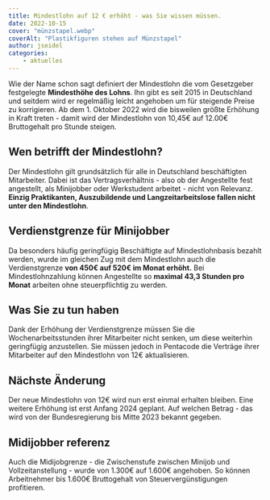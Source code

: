 ```yaml
---
title: Mindestlohn auf 12 € erhöht - was Sie wissen müssen.
date: 2022-10-15
cover: "münzstapel.webp"
coverAlt: "Plastikfiguren stehen auf Münzstapel"
author: jseidel
categories:
    - aktuelles
---
```


Wie der Name schon sagt definiert der Mindestlohn die vom Gesetzgeber
festgelegte **Mindesthöhe des Lohns**. Ihn gibt es seit 2015 in Deutschland und
seitdem wird er regelmäßig leicht angehoben um für steigende Preise zu
korrigieren.
Ab dem 1. Oktober 2022 wird die bisweilen größte Erhöhung in Kraft treten -
damit wird der Mindestlohn von 10,45€ auf 12.00€ Bruttogehalt pro Stunde steigen. 

## Wen betrifft der Mindestlohn?

Der Mindestlohn gilt grundsätzlich für alle in Deutschland beschäftigten
Mitarbeiter.
Dabei ist das Vertragsverhältnis - also ob der Angestellte fest angestellt, als
Minijobber oder Werkstudent arbeitet - nicht von Relevanz. **Einzig
Praktikanten, Auszubildende und Langzeitarbeitslose fallen nicht unter den
Mindestlohn**. 

## Verdienstgrenze für Minijobber

Da besonders häufig geringfügig Beschäftigte auf Mindestlohnbasis bezahlt
werden, wurde im gleichen Zug mit dem Mindestlohn auch die Verdienstgrenze **von 450€ auf
520€ im Monat erhöht.**
Bei Mindestlohnzahlung können Angestellte so **maximal 43,3 Stunden pro Monat**
arbeiten ohne steuerpflichtig zu werden. 


## Was Sie zu tun haben

Dank der Erhöhung der Verdienstgrenze müssen Sie die Wochenarbeitsstunden ihrer
Mitarbeiter nicht senken, um diese weiterhin geringfügig anzustellen. Sie müssen
jedoch in Pentacode die Verträge ihrer Mitarbeiter auf den Mindestlohn von 12€
aktualisieren. 


## Nächste Änderung

Der neue Mindestlohn von 12€ wird nun erst einmal erhalten bleiben. Eine weitere
Erhöhung ist erst Anfang 2024 geplant. Auf welchen Betrag - das wird von der
Bundesregierung bis Mitte 2023 bekannt gegeben. 

## Midijobber referenz

Auch die Midijobgrenze - die Zwischenstufe zwischen Minijob und
Vollzeitanstellung - wurde von 1.300€ auf 1.600€ angehoben. So können
Arbeitnehmer bis 1.600€ Bruttogehalt von Steuervergünstigungen profitieren. 
